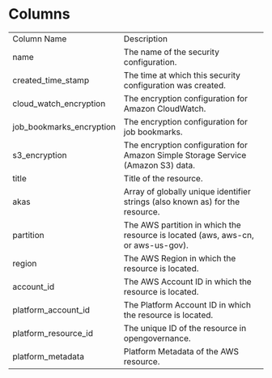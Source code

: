 # Columns  

<table>
	<tr><td>Column Name</td><td>Description</td></tr>
	<tr><td>name</td><td>The name of the security configuration.</td></tr>
	<tr><td>created_time_stamp</td><td>The time at which this security configuration was created.</td></tr>
	<tr><td>cloud_watch_encryption</td><td>The encryption configuration for Amazon CloudWatch.</td></tr>
	<tr><td>job_bookmarks_encryption</td><td>The encryption configuration for job bookmarks.</td></tr>
	<tr><td>s3_encryption</td><td>The encryption configuration for Amazon Simple Storage Service (Amazon S3) data.</td></tr>
	<tr><td>title</td><td>Title of the resource.</td></tr>
	<tr><td>akas</td><td>Array of globally unique identifier strings (also known as) for the resource.</td></tr>
	<tr><td>partition</td><td>The AWS partition in which the resource is located (aws, aws-cn, or aws-us-gov).</td></tr>
	<tr><td>region</td><td>The AWS Region in which the resource is located.</td></tr>
	<tr><td>account_id</td><td>The AWS Account ID in which the resource is located.</td></tr>
	<tr><td>platform_account_id</td><td>The Platform Account ID in which the resource is located.</td></tr>
	<tr><td>platform_resource_id</td><td>The unique ID of the resource in opengovernance.</td></tr>
	<tr><td>platform_metadata</td><td>Platform Metadata of the AWS resource.</td></tr>
</table>